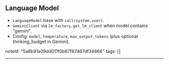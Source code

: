 ## Language Model

- `LanguageModel` base with `call(system,user)`.
- `GeminiClient` via `lm_factory.get_lm_client` when model contains "gemini".
- Config: `model`, `temperature`, `max_output_tokens` (plus optional thinking_budget in Gemini).


noteId: "5a8b91a09dd011f0b67f67467df34666"
tags: []

---

